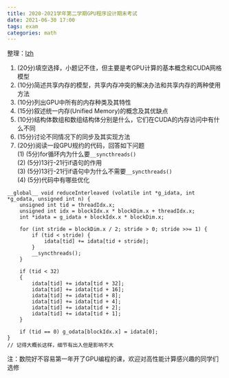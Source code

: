 ```yaml
---
title: 2020-2021学年第二学期GPU程序设计期末考试
date: 2021-06-30 17:00
tags: exam
categories: math
---
```


整理：[lzh](https://github.com/Alexhaoge)

1. (20分)填空选择，小题记不住，但主要是考GPU计算的基本概念和CUDA网格模型
2. (10分)简述共享内存的模型，共享内存冲突的解决办法和共享内存的两种使用方法
3. (10分)列出GPU中所有的内存种类及其特性
4. (15分)叙述统一内存(Unified Memory)的概念及其优缺点
5. (10分)结构体数组和数组结构体分别是什么，它们在CUDA的内存访问中有什么不同
6. (15分)讨论不同情况下的同步及其实现方法
7. (20分)阅读一段GPU规约的代码，回答如下问题  
(1) (5分)for循环内为什么要`__syncthreads()`  
(2) (5分)13行-21行if语句的作用  
(3) (5分)13行-21行if语句中为什么不需要`__syncthreads()`  
(4) (5分)代码中有哪些优化  

```C++{.line-numbers}  
__global__ void reduceInterleaved (volatile int *g_idata, int *g_odata, unsigned int n) {
    unsigned int tid = threadIdx.x;
    unsigned int idx = blockIdx.x * blockDim.x + threadIdx.x;
    int *idata = g_idata + blockIdx.x * blockDim.x;

    for (int stride = blockDim.x / 2; stride > 0; stride >>= 1) {
        if (tid < stride) {
            idata[tid] += idata[tid + stride];
        }
        __syncthreads();
    }

    if (tid < 32)
    {
        idata[tid] += idata[tid + 32];
        idata[tid] += idata[tid + 16];
        idata[tid] += idata[tid + 8];
        idata[tid] += idata[tid + 4];
        idata[tid] += idata[tid + 2];
        idata[tid] += idata[tid + 1];
    }

    if (tid == 0) g_odata[blockIdx.x] = idata[0];
}
// 记得大概长这样，细节有出入但是影响不大  
```

注：数院好不容易第一年开了GPU编程的课，欢迎对高性能计算感兴趣的同学们选修